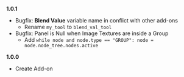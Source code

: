 **1.0.1** <!-- 7/28/22 -->
+ Bugfix: **Blend Value** variable name in conflict with other add-ons
  + Rename `my_tool` to `blend_val_tool`
+ Bugfix: Panel is Null when Image Textures are inside a Group
  + Add `while node and node.type == "GROUP": node = node.node_tree.nodes.active`

**1.0.0** <!-- 3/18/22 -->
+ Create Add-on
